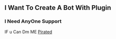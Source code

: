## I Want To Create A Bot With Plugin
### I Need AnyOne Support 

IF u Can Dm ME [Pirated](https://t.me/Pirated143)
